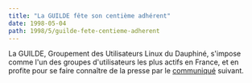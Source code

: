 ```yaml
---
title: "La GUILDE fête son centième adhérent"
date: 1998-05-04
path: 1998/5/guilde-fete-centieme-adherent
---
```


<P>La GUILDE, Groupement des Utilisateurs Linux du Dauphiné,
s'impose comme l'un des groupes d'utilisateurs les plus actifs en
France, et en profite pour se faire connaître de la presse par le
<A HREF="http://www.guilde.asso.fr/guilde/100eme.html">communiqué</A>
suivant.
</P>


